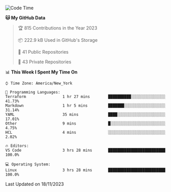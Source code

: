 <!--START_SECTION:waka-->
![Code Time](http://img.shields.io/badge/Code%20Time-231%20hrs%2014%20mins-blue)

**🐱 My GitHub Data** 

> 🏆 815 Contributions in the Year 2023
 > 
> 📦 222.9 kB Used in GitHub's Storage 
 > 
> 📜 41 Public Repositories 
 > 
> 🔑 43 Private Repositories  
 > 
📊 **This Week I Spent My Time On** 

```text
⌚︎ Time Zone: America/New_York

💬 Programming Languages: 
Terraform                1 hr 27 mins        ██████████░░░░░░░░░░░░░░░   41.73% 
Markdown                 1 hr 5 mins         ███████░░░░░░░░░░░░░░░░░░   31.14% 
YAML                     35 mins             ████░░░░░░░░░░░░░░░░░░░░░   17.01% 
Other                    9 mins              █░░░░░░░░░░░░░░░░░░░░░░░░   4.75% 
HCL                      4 mins              ░░░░░░░░░░░░░░░░░░░░░░░░░   2.02%

🔥 Editors: 
VS Code                  3 hrs 28 mins       █████████████████████████   100.0%

💻 Operating System: 
Linux                    3 hrs 28 mins       █████████████████████████   100.0%

```


 Last Updated on 18/11/2023
<!--END_SECTION:waka-->